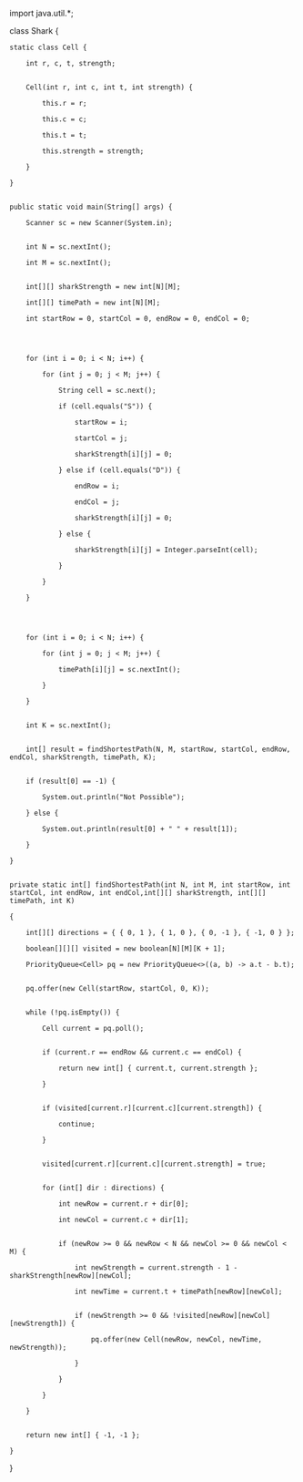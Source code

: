 import java.util.*;


class Shark {

    static class Cell {

        int r, c, t, strength;


        Cell(int r, int c, int t, int strength) {

            this.r = r;

            this.c = c;

            this.t = t;

            this.strength = strength;

        }

    }


    public static void main(String[] args) {

        Scanner sc = new Scanner(System.in);


        int N = sc.nextInt();

        int M = sc.nextInt();


        int[][] sharkStrength = new int[N][M];

        int[][] timePath = new int[N][M];

        int startRow = 0, startCol = 0, endRow = 0, endCol = 0;


       

        for (int i = 0; i < N; i++) {

            for (int j = 0; j < M; j++) {

                String cell = sc.next();

                if (cell.equals("S")) {

                    startRow = i;

                    startCol = j;

                    sharkStrength[i][j] = 0;

                } else if (cell.equals("D")) {

                    endRow = i;

                    endCol = j;

                    sharkStrength[i][j] = 0;

                } else {

                    sharkStrength[i][j] = Integer.parseInt(cell);

                }

            }

        }


       

        for (int i = 0; i < N; i++) {

            for (int j = 0; j < M; j++) {

                timePath[i][j] = sc.nextInt();

            }

        }


        int K = sc.nextInt();


        int[] result = findShortestPath(N, M, startRow, startCol, endRow, endCol, sharkStrength, timePath, K);


        if (result[0] == -1) {

            System.out.println("Not Possible");

        } else {

            System.out.println(result[0] + " " + result[1]);

        }

    }


    private static int[] findShortestPath(int N, int M, int startRow, int startCol, int endRow, int endCol,int[][] sharkStrength, int[][] timePath, int K)

    {

        int[][] directions = { { 0, 1 }, { 1, 0 }, { 0, -1 }, { -1, 0 } };

        boolean[][][] visited = new boolean[N][M][K + 1];

        PriorityQueue<Cell> pq = new PriorityQueue<>((a, b) -> a.t - b.t);


        pq.offer(new Cell(startRow, startCol, 0, K));


        while (!pq.isEmpty()) {

            Cell current = pq.poll();


            if (current.r == endRow && current.c == endCol) {

                return new int[] { current.t, current.strength };

            }


            if (visited[current.r][current.c][current.strength]) {

                continue;

            }


            visited[current.r][current.c][current.strength] = true;


            for (int[] dir : directions) {

                int newRow = current.r + dir[0];

                int newCol = current.c + dir[1];


                if (newRow >= 0 && newRow < N && newCol >= 0 && newCol < M) {

                    int newStrength = current.strength - 1 - sharkStrength[newRow][newCol];

                    int newTime = current.t + timePath[newRow][newCol];


                    if (newStrength >= 0 && !visited[newRow][newCol][newStrength]) {

                        pq.offer(new Cell(newRow, newCol, newTime, newStrength));

                    }

                }

            }

        }


        return new int[] { -1, -1 };

    }

}

